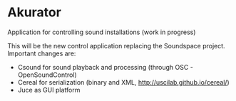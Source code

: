 # Akurator
Application for controlling sound installations
(work in progress)

This will be the new control application replacing the Soundspace project. Important changes are:
* Csound for sound playback and processing (through OSC - OpenSoundControl)
* Cereal for serialization (binary and XML, http://uscilab.github.io/cereal/)
* Juce as GUI platform
